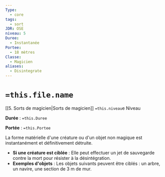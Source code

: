 ```yaml
---
Type:
  - core
tags:
  - sort
JDR: OSE
niveau: 5
Duree:
  - Instantanée
Portee:
  - 18 mètres
Classe:
  - Magicien
aliases:
  - Disintegrate
---
```

# `=this.file.name`  

[[5. Sorts de magicien|Sorts de magicien]] `=this.niveau`e Niveau

**Durée** : `=this.Duree`

**Portée** : `=this.Portee`

La forme matérielle d'une créature ou d'un objet non magique est instantanément et définitivement détruite.

- **Si une créature est ciblée** : Elle peut effectuer un jet de sauvegarde contre la mort pour résister à la désintégration.
- **Exemples d'objets** : Les objets suivants peuvent être ciblés : un arbre, un navire, une section de 3 m de mur.
